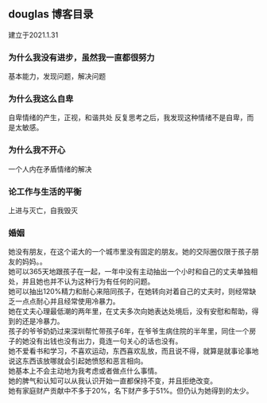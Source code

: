 ## douglas 博客目录
建立于2021.1.31

### 为什么我没有进步，虽然我一直都很努力
基本能力，发现问题，解决问题

### 为什么我这么自卑
自卑情绪的产生，正视，和谐共处
 反复思考之后，我发现这种情绪不是自卑，而是太敏感。

### 为什么我不开心
一个人内在矛盾情绪的解决

### 论工作与生活的平衡
上进与灭亡，自我毁灭

### 婚姻

  她没有朋友，在这个诺大的一个城市里没有固定的朋友。她的交际圈仅限于孩子朋友的妈妈。。  
  她可以365天地跟孩子在一起，一年中没有主动抽出一个小时和自己的丈夫单独相处，并且她也并不认为这种行为有任何的问题。  
  她可以抽出120%精力和耐心来陪同孩子，在她转向对着自己的丈夫时，则经常缺乏一点点耐心并且经常使用冷暴力。  
  她在丈夫心理最低潮的两年里，在丈夫多次向她表达处境后，没有安慰和帮助，得到的还是冷暴力。  
  孩子的爷爷奶奶过来深圳帮忙带孩子6年，在爷爷生病住院的半年里，同住一个房子的她没有出钱也没有出力，竟连一句关心的话也没有。  
  她不爱看书和学习，不喜欢运动，东西喜欢乱放，而且说不得，就算是就事论事地说这东西该放哪就会引起她愤怒和恶言相向。  
  她基本上不会主动地为我考虑或者做点什么事情。  
  她的脾气和认知可以从我认识开始一直都保持不变，并且拒绝改变。  
  她有家庭财产贡献中不多于20%，名下财产多于51%。但仍认为她得到的太少。
